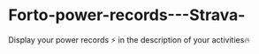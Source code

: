 # Forto-power-records---Strava-
Display your power records ⚡️ in the description of your activities🔥  

